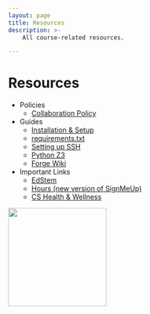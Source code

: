 ```yaml
---
layout: page
title: Resources
description: >-
    All course-related resources.

---
```


# Resources

* Policies
    - [Collaboration Policy](https://docs.google.com/document/d/1sofVOk581YJRKk3ZiQO7iLciNj4B232lcxT9dO3zD0s/preview)
* Guides
    - [Installation & Setup](https://docs.google.com/document/d/1uPOgQ90PVUjJK6iVIDcKXBf8DOa7Ri5GYS6QSH5zqWk/preview)
    - [requirements.txt](https://drive.google.com/file/d/1-HaOMFqOP_Ha6VivZnqN6-1mRYEnrT_j/preview)
    - [Setting up SSH](https://cs.brown.edu/about/system/connecting/ssh/)
    - [Python Z3](https://docs.google.com/document/d/1ri_-SadZ-IWqrg3ZNY6tJRB_0OSDdwJRYNtdHkSehuc/preview)
    - [Forge Wiki](https://github.com/tnelson/Forge/wiki)
* Important Links
    - [EdStem](https://edstem.org/us/courses/15791/discussion/)
    - [Hours (new version of SignMeUp)](https://hours.cs.brown.edu/)
    - [CS Health & Wellness](https://browncs-health-and-wellness.github.io)

<img src="https://csci1710.github.io//2022/assets/images/04.jpg" align="center" width="200">

